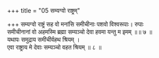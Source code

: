 +++
title = "05 सम्यग्वो राष्ट्रम्"

+++
सम्यग्वो राष्ट्रं सह वो मनांसि समीचीनाः पशवो विश्वरूपाः। रुपाः  
समीचीनानां वो अहमस्मि ब्रह्मा सम्यञ्चो देवा हवमा यन्तु म इमम् ॥॥ ७ ॥  
यथापः समुद्राय समीचीर्वहथ श्रियम् ।  
एवा राष्ट्राय मे देवाः सम्यञ्चो वहत श्रियम् ॥ ८ ॥